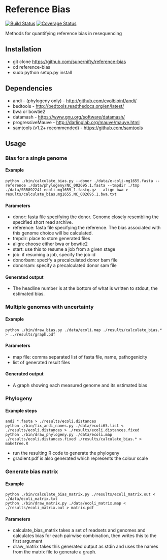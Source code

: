 # Reference Bias
[![Build Status](https://travis-ci.org/supernifty/reference-bias.svg?branch=master)](https://travis-ci.org/supernifty/mgsa)
[![Coverage Status](https://coveralls.io/repos/supernifty/reference-bias/badge.svg?branch=master&service=github)](https://coveralls.io/github/supernifty/reference-bias?branch=master)

Methods for quantifying reference bias in resequencing

## Installation

* git clone https://github.com/supernifty/reference-bias
* cd reference-bias
* sudo python setup.py install

## Dependencies

* andi - (phylogeny only) - http://github.com/evolbioinf/andi/
* bedtools - http://bedtools.readthedocs.org/en/latest/
* bwa or bowtie2
* datamash - https://www.gnu.org/software/datamash/
* progressiveMauve - http://darlinglab.org/mauve/mauve.html
* samtools (v1.2+ recommended) - https://github.com/samtools

## Usage

### Bias for a single genome

#### Example
```
python ./bin/calculate_bias.py --donor ./data/e-coli-mg1655.fasta --reference ./data/phylogeny/NC_002695.1.fasta --tmpdir ./tmp ./data/SRR892241-ecoli-mg1655_1.fastq.gz --align bwa > results/calculate_bias.mg1655.NC_002695.1.bwa.txt
```

#### Parameters

* donor: fasta file specifying the donor. Genome closely resembling the specified short read archive.
* reference: fasta file specifying the reference. The bias associated with this genome choice will be calculated.
* tmpdir: place to store generated files
* align: choose either bwa or bowtie2
* start: use this to resume a job from a given stage
* job: if resuming a job, specify the job id
* donorbam: specify a precalculated donor bam file
* donorsam: specify a precalculated donor sam file

#### Generated output

* The headline number is at the bottom of what is written to stdout, the estimated bias.

### Multiple genomes with uncertainty

#### Example

`python ./bin/draw_bias.py ./data/ecoli.map ./results/calculate_bias.* > ../results/graph.pdf`

#### Parameters

* map file: comma separated list of fasta file, name, pathogenicity
* list of generated result files

#### Generated output

* A graph showing each measured genome and its estimated bias

### Phylogeny 

#### Example steps

```
andi *.fasta > ./results/ecoli.distances
python ./bin/fix_andi_names.py ./data/ecoli65.list < ./results/ecoli.distances > ./results/ecoli.distances.fixed
python ./bin/draw_phylogeny.py ./data/ecoli.map ./results/ecoli.distances.fixed ./results/calculate_bias.* > maketree.R
```

* run the resulting R code to generate the phylogeny
* gradient.pdf is also generated which represents the colour scale

### Generate bias matrix

#### Example

```
python ./bin/calculate_bias_matrix.py ./results/ecoli_matrix.out < ./data/ecoli_matrix.txt
python ./bin/draw_matrix.py ./data/ecoli_matrix.map < ./results/ecoli_matrix.out > matrix.pdf
```

#### Parameters
* calculate_bias_matrix takes a set of readsets and genomes and calculates bias for each pairwise combination, then writes this to the first argument
* draw_matrix takes this generated output as stdin and uses the names from the matrix file to generate a graph.

